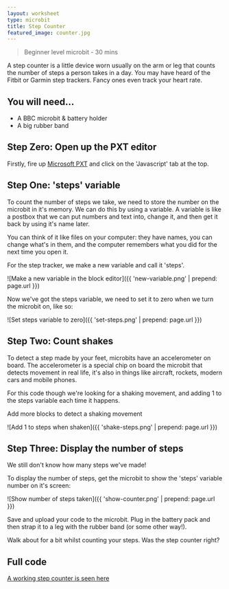 ```yaml
---
layout: worksheet
type: microbit
title: Step Counter
featured_image: counter.jpg
---
```


> Beginner level microbit - 30 mins

A step counter is a little device worn usually on the arm or leg that counts the number of steps a person takes in a day. You may have heard of the Fitbit or Garmin step trackers. Fancy ones even track your heart rate.

## You will need...

- A BBC microbit & battery holder
- A big rubber band

## Step Zero: Open up the PXT editor

Firstly, fire up [Microsoft PXT](https://pxt.microbit.org/?lang=en) and click on the 'Javascript' tab at the top.


## Step One: 'steps' variable

To count the number of steps we take, we need to store the number on the microbit in it's memory. We can do this by using a variable. A variable is like a postbox that we can put numbers and text into, change it, and then get it back by using it's name later.

You can think of it like files on your computer: they have names, you can change what's in them, and the computer remembers what you did for the next time you open it.

For the step tracker, we make a new variable and call it 'steps'.

![Make a new variable in the block editor]({{ 'new-variable.png' | prepend: page.url }})

Now we've got the steps variable, we need to set it to zero when we turn the microbit on, like so:

![Set steps variable to zero]({{ 'set-steps.png' | prepend: page.url }})

## Step Two: Count shakes

To detect a step made by your feet, microbits have an accelerometer on board. The accelerometer is a special chip on board the microbit that detects movement in real life, it's also in things like aircraft, rockets, modern cars and mobile phones.

For this code though we're looking for a shaking movement, and adding 1 to the steps variable each time it happens.

Add more blocks to detect a shaking movement

![Add 1 to steps when shaken]({{ 'shake-steps.png' | prepend: page.url }})

## Step Three: Display the number of steps

We still don't know how many steps we've made!

To display the number of steps, get the microbit to show the 'steps' variable number on it's screen:

![Show number of steps taken]({{ 'show-counter.png' | prepend: page.url }})

Save and upload your code to the microbit. Plug in the battery pack and then strap it to a leg with the rubber band (or some other way!).

Walk about for a bit whilst counting your steps. Was the step counter right?

## Full code

[A working step counter is seen here](https://pxt.microbit.org/52907-71413-29477-09826)

